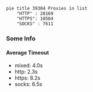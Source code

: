 
```mermaid
pie title 39304 Proxies in list
    "HTTP" : 28169
    "HTTPS": 10504
    "SOCKS" : 7611
```

### Some Info
#### Average Timeout

- mixed: 4.0s
- http: 2.3s
- https: 8.2s
- socks: 6.5s